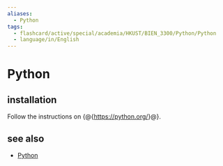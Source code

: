 ```yaml
---
aliases:
  - Python
tags:
  - flashcard/active/special/academia/HKUST/BIEN_3300/Python/Python
  - language/in/English
---
```


# Python

## installation

Follow the instructions on {@{<https://python.org/>}@}. <!--SR:!2025-10-25,15,290-->

## see also

- [Python](../../../../../general/Python%20(programming%20language).md)
